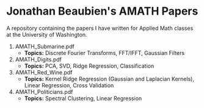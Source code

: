 # Jonathan Beaubien's AMATH Papers
A repository containing the papers I have written for Applied Math classes at the University of Washington.
1. AMATH_Submarine.pdf
    - **Topics:** Discrete Fourier Transforms, FFT/IFFT, Gaussian Filters
2. AMATH_Digits.pdf
    - **Topics:** PCA, SVD, Ridge Regression, Classification
3. AMATH_Red_Wine.pdf
    - **Topics:** Kernel Ridge Regression (Gaussian and Laplacian Kernels), Linear Regression, Cross Validation
4. AMATH_Politicians.pdf
    - **Topics:** Spectral Clustering, Linear Regression
